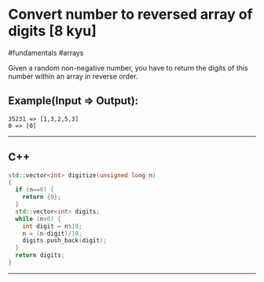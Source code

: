 # Convert number to reversed array of digits [8 kyu]

#fundamentals #arrays

Given a random non-negative number, you have to return the digits of this number within an array in reverse order.

## Example(Input => Output):

```
35231 => [1,3,2,5,3]
0 => [0]
```

---
## C++

```c++
std::vector<int> digitize(unsigned long n) 
{ 
  if (n==0) {
    return {0};
  }
  std::vector<int> digits;
  while (n>0) {
    int digit = n%10;
    n = (n-digit)/10;
    digits.push_back(digit);
  }
  return digits;
}
```

---

